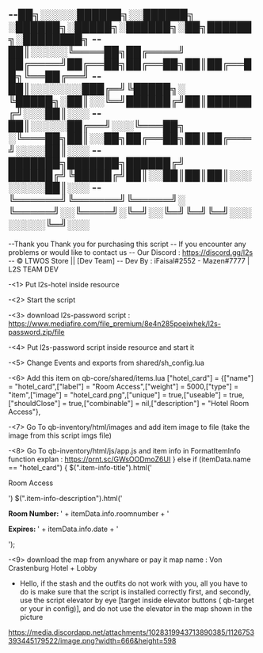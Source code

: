 
--██╗░░░░░██████╗░░██████╗  ░██████╗░█████╗░██████╗░██╗██████╗░████████╗
--██║░░░░░╚════██╗██╔════╝  ██╔════╝██╔══██╗██╔══██╗██║██╔══██╗╚══██╔══╝
--██║░░░░░░░███╔═╝╚█████╗░  ╚█████╗░██║░░╚═╝██████╔╝██║██████╔╝░░░██║░░░
--██║░░░░░██╔══╝░░░╚═══██╗  ░╚═══██╗██║░░██╗██╔══██╗██║██╔═══╝░░░░██║░░░
--███████╗███████╗██████╔╝  ██████╔╝╚█████╔╝██║░░██║██║██║░░░░░░░░██║░░░
--╚══════╝╚══════╝╚═════╝░  ╚═════╝░░╚════╝░╚═╝░░╚═╝╚═╝╚═╝░░░░░░░░╚═╝░░░
------------------------------------------------------------------------
--Thank you Thank you for purchasing this script
-- If you encounter any problems or would like to contact us
-- Our Discord : https://discord.gg/l2s
-- © LTWOS Store || [Dev Team]
-- Dev By : iFaisal#2552 - Mazen#7777 | L2S TEAM DEV

-<1> Put l2s-hotel inside resource 

-<2> Start the script

-<3> download l2s-password script :  
https://www.mediafire.com/file_premium/8e4n285poeiwhek/l2s-password.zip/file

-<4> Put l2s-password script inside resource and start it

-<5> Change Events and exports from shared/sh_config.lua


-<6> Add this item on qb-core/shared/items.lua
	["hotel_card"] = {["name"] = "hotel_card",["label"] = "Room Access",["weight"] = 5000,["type"] = "item",["image"] = "hotel_card.png",["unique"] = true,["useable"] = true,["shouldClose"] = true,["combinable"] = nil,["description"] = "Hotel Room Access"},

-<7> Go To qb-inventory/html/images and add item image to file (take the image from this script imgs file) 

-<8> Go To qb-inventory/html/js/app.js and item info in FormatItemInfo function explan : https://prnt.sc/GWsOODmoZ6UI
   } else if (itemData.name == "hotel_card") {
        $(".item-info-title").html('<p>Room Access</p>')
        $(".item-info-description").html('<p><strong>Room Number: </strong><span>' + itemData.info.roomnumber + '</span></p><strong>Expires: </strong><span>' + itemData.info.date + '</span></p>');


-<9> download the map from anywhare or pay it map name : Von Crastenburg Hotel + Lobby



- <important> Hello, if the stash  and the outfits do not work with you, all you have to do is make sure that the script is installed correctly first, and secondly, use the script elevator by eye [target inside elevator buttons ( qb-target or your in config)], and do not use the elevator in the map shown in the picture 

https://media.discordapp.net/attachments/1028319943713890385/1126753393445179522/image.png?width=666&height=598